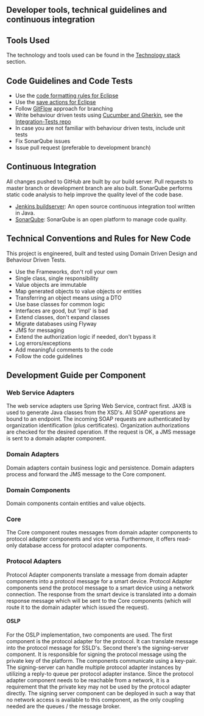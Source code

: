 ## Developer tools, technical guidelines and continuous integration

## Tools Used

The technology and tools used can be found in the [Technology stack](../Architecture/Technologystack.md) section.

## Code Guidelines and Code Tests

- Use the [code formatting rules for Eclipse](https://github.com/OSGP/Config/tree/development/code-format-settings/code-format)
- Use the [save actions for Eclipse](https://github.com/OSGP/Config/tree/development/code-format-settings/save-actions)
- Follow [GitFlow](http://nvie.com/posts/a-successful-git-branching-model/) approach for branching
- Write behaviour driven tests using [Cucumber and Gherkin](https://cucumber.io), see the [Integration-Tests repo](https://github.com/OSGP/Integration-Tests)
- In case you are not familiar with behaviour driven tests, include unit tests
- Fix SonarQube issues
- Issue pull request (preferable to development branch)

## Continuous Integration

All changes pushed to GitHub are built by our build server. Pull requests to master branch or development branch are also built. SonarQube performs static code analysis to help improve the quality level of the code base.

- [Jenkins buildserver](http://ci.opensmartgridplatform.org): An open source continuous integration tool written in Java.
- [SonarQube](http://ci.opensmartgridplatform.org/sonarqube): SonarQube is an open platform to manage code quality.

## Technical Conventions and Rules for New Code

This project is engineered, built and tested using Domain Driven Design and Behaviour Driven Tests.

- Use the Frameworks, don't roll your own
- Single class, single responsibility
- Value objects are immutable
- Map generated objects to value objects or entities
- Transferring an object means using a DTO
- Use base classes for common logic
- Interfaces are good, but 'impl' is bad
- Extend classes, don't expand classes
- Migrate databases using Flyway
- JMS for messaging
- Extend the authorization logic if needed, don't bypass it
- Log errors/exceptions
- Add meaningful comments to the code
- Follow the code guidelines

## Development Guide per Component

### Web Service Adapters

The web service adapters use Spring Web Service, contract first. JAXB is used to generate Java classes from the XSD's. All SOAP operations are bound to an endpoint. The incoming SOAP requests are authenticated by organization identification (plus certificates). Organization authorizations are checked for the desired operation. If the request is OK, a JMS message is sent to a domain adapter component.

### Domain Adapters

Domain adapters contain business logic and persistence. Domain adapters process and forward the JMS message to the Core component.

### Domain Components

Domain components contain entities and value objects.

### Core

The Core component routes messages from domain adapter components to protocol adapter components and vice versa. Furthermore, it offers read-only database access for protocol adapter components.

### Protocol Adapters

Protocol Adapter components translate a message from domain adapter components into a protocol message for a smart device. Protocol Adapter components send the protocol message to a smart device using a network connection. The response from the smart device is translated into a domain response message which will be sent to the Core components (which will route it to the domain adapter which issued the request).

#### OSLP

For the OSLP implementation, two components are used. The first component is the protocol adapter for the protocol. It can translate message into the protocol message for SSLD's. Second there's the signing-server component. It is responsible for signing the protocol message using the private key of the platform. The components communicate using a key-pair. The signing-server can handle multiple protocol adapter instances by utilizing a reply-to queue per protocol adapter instance. Since the protocol adapter component needs to be reachable from a network, it is a requirement that the private key may not be used by the protocol adapter directly. The signing server component can be deployed in such a way that no network access is available to this component, as the only coupling needed are the queues / the message broker.
